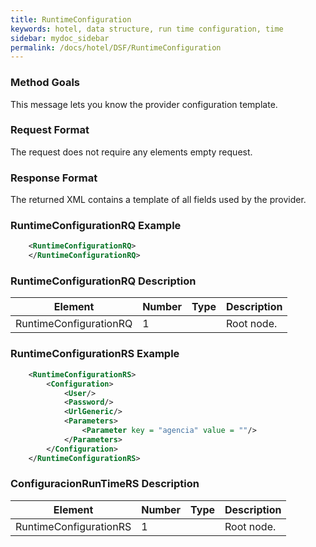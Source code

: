 ```yaml
---
title: RuntimeConfiguration
keywords: hotel, data structure, run time configuration, time
sidebar: mydoc_sidebar
permalink: /docs/hotel/DSF/RuntimeConfiguration
---
```




### Method Goals


This message lets you know the provider configuration template.



### Request Format


The request does not require any elements empty request.



### Response Format


The returned XML contains a template of all fields used by the provider.



### RuntimeConfigurationRQ Example


~~~xml
    <RuntimeConfigurationRQ>
    </RuntimeConfigurationRQ>
~~~


### RuntimeConfigurationRQ Description



| **Element**			| **Number**	| **Type**	| **Description**	|
| ----------------------------- | ------------- | ------------- | --------------------- |
| RuntimeConfigurationRQ	| 1          	|		| Root node.		|
                 



### RuntimeConfigurationRS Example


~~~xml
    <RuntimeConfigurationRS>
        <Configuration>
            <User/>
            <Password/>
            <UrlGeneric/>
            <Parameters>
                <Parameter key = "agencia" value = ""/>
            </Parameters>
        </Configuration>
    </RuntimeConfigurationRS>
~~~


### ConfiguracionRunTimeRS Description


 
| **Element**			| **Number**	| **Type**	| **Description**			|
| ----------------------------- | ------------- | ------------- | ------------------------------------- |
| RuntimeConfigurationRS	| 1          	|		| Root node.				|
 

